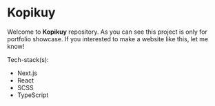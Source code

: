 # Kopikuy

Welcome to **Kopikuy** repository. As you can see this project is only for portfolio showcase. If you interested to make a website like this, let me know!

Tech-stack(s):
- Next.js
- React
- SCSS
- TypeScript